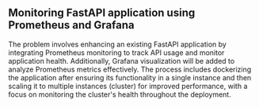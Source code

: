 ## Monitoring FastAPI application using Prometheus and Grafana

The problem involves enhancing an existing FastAPI application by integrating Prometheus monitoring to track API usage and monitor application health. Additionally, Grafana visualization will be added to analyze Prometheus metrics effectively. The process includes dockerizing the application after ensuring its functionality in a single instance and then scaling it to multiple instances (cluster) for improved performance, with a focus on monitoring the cluster's health throughout the deployment.